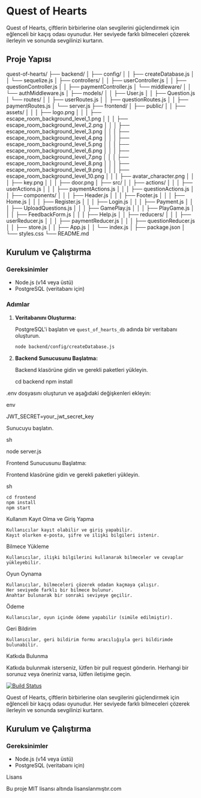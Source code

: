 # Quest of Hearts

Quest of Hearts, çiftlerin birbirlerine olan sevgilerini güçlendirmek için eğlenceli bir kaçış odası oyunudur. Her seviyede farklı bilmeceleri çözerek ilerleyin ve sonunda sevgilinizi kurtarın.

## Proje Yapısı

quest-of-hearts/
├── backend/
│ ├── config/
│ │ ├── createDatabase.js
│ │ └── sequelize.js
│ ├── controllers/
│ │ ├── userController.js
│ │ ├── questionController.js
│ │ ├── paymentController.js
│ └── middleware/
│ │ └── authMiddleware.js
│ ├── models/
│ │ ├── User.js
│ │ ├── Question.js
│ └── routes/
│ │ ├── userRoutes.js
│ │ ├── questionRoutes.js
│ │ ├── paymentRoutes.js
│ └── server.js
├── frontend/
│ ├── public/
│ │ ├── assets/
│ │ │ ├── logo.png
│ │ │ ├── escape_room_background_level_1.png
│ │ │ ├── escape_room_background_level_2.png
│ │ │ ├── escape_room_background_level_3.png
│ │ │ ├── escape_room_background_level_4.png
│ │ │ ├── escape_room_background_level_5.png
│ │ │ ├── escape_room_background_level_6.png
│ │ │ ├── escape_room_background_level_7.png
│ │ │ ├── escape_room_background_level_8.png
│ │ │ ├── escape_room_background_level_9.png
│ │ │ ├── escape_room_background_level_10.png
│ │ │ ├── avatar_character.png
│ │ │ ├── key.png
│ │ │ ├── door.png
│ ├── src/
│ │ ├── actions/
│ │ │ ├── userActions.js
│ │ │ ├── paymentActions.js
│ │ │ ├── questionActions.js
│ │ ├── components/
│ │ │ ├── Header.js
│ │ │ ├── Footer.js
│ │ │ ├── Home.js
│ │ │ ├── Register.js
│ │ │ ├── Login.js
│ │ │ ├── Payment.js
│ │ │ ├── UploadQuestions.js
│ │ │ ├── GamePlay.js
│ │ │ ├── PlayGame.js
│ │ │ ├── FeedbackForm.js
│ │ │ ├── Help.js
│ │ ├── reducers/
│ │ │ ├── userReducer.js
│ │ │ ├── paymentReducer.js
│ │ │ ├── questionReducer.js
│ │ ├── store.js
│ │ ├── App.js
│ │ └── index.js
│ ├── package.json
│ └── styles.css
└── README.md


## Kurulum ve Çalıştırma

### Gereksinimler

- Node.js (v14 veya üstü)
- PostgreSQL (veritabanı için)

### Adımlar

1. **Veritabanını Oluşturma:**

   PostgreSQL'i başlatın ve `quest_of_hearts_db` adında bir veritabanı oluşturun.

   ```sh
   node backend/config/createDatabase.js


2. **Backend Sunucusunu Başlatma:**

    Backend klasörüne gidin ve gerekli paketleri yükleyin.

    cd backend
npm install

.env dosyasını oluşturun ve aşağıdaki değişkenleri ekleyin:

env

JWT_SECRET=your_jwt_secret_key

Sunucuyu başlatın.

sh

node server.js

Frontend Sunucusunu Başlatma:

Frontend klasörüne gidin ve gerekli paketleri yükleyin.

sh

    cd frontend
    npm install
    npm start

Kullanım
Kayıt Olma ve Giriş Yapma

    Kullanıcılar kayıt olabilir ve giriş yapabilir.
    Kayıt olurken e-posta, şifre ve ilişki bilgileri istenir.

Bilmece Yükleme

    Kullanıcılar, ilişki bilgilerini kullanarak bilmeceler ve cevaplar yükleyebilir.

Oyun Oynama

    Kullanıcılar, bilmeceleri çözerek odadan kaçmaya çalışır.
    Her seviyede farklı bir bilmece bulunur.
    Anahtar bulunarak bir sonraki seviyeye geçilir.

Ödeme

    Kullanıcılar, oyun içinde ödeme yapabilir (simüle edilmiştir).

Geri Bildirim

    Kullanıcılar, geri bildirim formu aracılığıyla geri bildirimde bulunabilir.

Katkıda Bulunma

Katkıda bulunmak isterseniz, lütfen bir pull request gönderin. Herhangi bir sorunuz veya öneriniz varsa, lütfen iletişime geçin.

[![Build Status](https://travis-ci.com/yourusername/quest-of-hearts.svg?branch=main)](https://travis-ci.com/yourusername/quest-of-hearts)

Quest of Hearts, çiftlerin birbirlerine olan sevgilerini güçlendirmek için eğlenceli bir kaçış odası oyunudur. Her seviyede farklı bilmeceleri çözerek ilerleyin ve sonunda sevgilinizi kurtarın.

## Kurulum ve Çalıştırma

### Gereksinimler

- Node.js (v14 veya üstü)
- PostgreSQL (veritabanı için)

Lisans

Bu proje MIT lisansı altında lisanslanmıştır.com